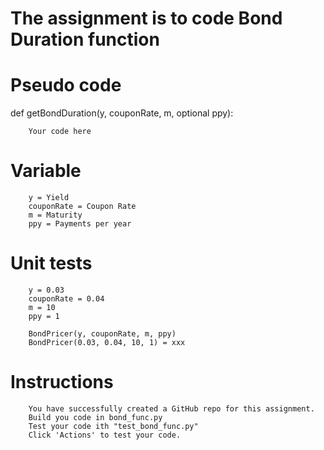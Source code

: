 # The assignment is to code Bond Duration function


# Pseudo code

def getBondDuration(y, couponRate, m, optional ppy):

        Your code here
  

# Variable
        
        y = Yield
        couponRate = Coupon Rate
        m = Maturity
        ppy = Payments per year

# Unit tests

        y = 0.03
        couponRate = 0.04
        m = 10
        ppy = 1
        
        BondPricer(y, couponRate, m, ppy)
        BondPricer(0.03, 0.04, 10, 1) = xxx
        
 # Instructions
        
        You have successfully created a GitHub repo for this assignment.
        Build you code in bond_func.py
        Test your code ith "test_bond_func.py"
        Click 'Actions' to test your code.
   
        
 
        
